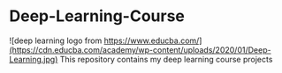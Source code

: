 # Deep-Learning-Course
![deep learning logo from https://www.educba.com/](https://cdn.educba.com/academy/wp-content/uploads/2020/01/Deep-Learning.jpg)
This repository contains my deep learning course projects
